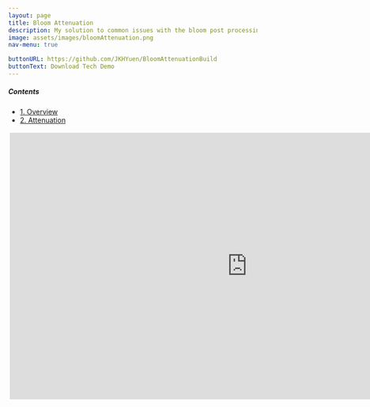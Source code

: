 ```yaml
---
layout: page
title: Bloom Attenuation
description: My solution to common issues with the bloom post processing effect.
image: assets/images/bloomAttenuation.png
nav-menu: true

buttonURL: https://github.com/JKHYuen/BloomAttenuationBuild
buttonText: Download Tech Demo
---
```


<div class=nav>
<h5>Contents</h5>
<ul>
    <li><a href="#video" class="button small scrolly">1. Overview</a></li>
    <li><a href="#code" class="button small scrolly">2. Attenuation</a></li>
</ul>
</div>


<div id=video style="margin:0 auto; width:960px; height: 540px">
    <iframe width="960" height="540" style="border:3px solid #ffffff;" src="https://www.youtube.com/embed/u5lX2zunj7g" title="YouTube video player" frameborder="0" allow="accelerometer; autoplay; clipboard-write; encrypted-media; gyroscope; picture-in-picture; web-share" allowfullscreen></iframe>
</div>









